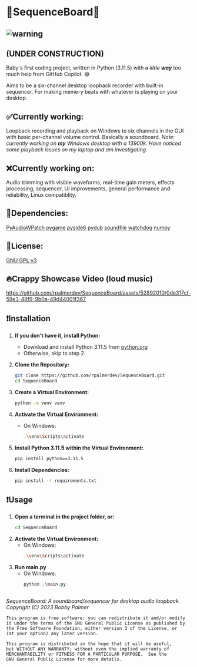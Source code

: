 # 🎵SequenceBoard🎵

##  ![warning](https://github.com/rpalmerdev/SequenceBoard/assets/52892010/45d45d54-2f2e-4262-bd82-98765dda9627) 
## **(UNDER CONSTRUCTION)** 


Baby's first coding project, written in Python (3.11.5) with ~~*a little*~~ ***way*** too much help from GitHub Copilot. 😅

Aims to be a six-channel desktop loopback recorder with built-in sequencer. For making meme-y beats with whatever is playing on your desktop.

## **✅Currently working:** 
Loopback recording and playback on Windows to six channels in the GUI with basic per-channel volume control. Basically a soundboard.
*Note: currently working on **my** Windows desktop with a 13900k. Have noticed some playback issues on my laptop and am investigating.*

## **❌Currently working on:** 
Audio trimming with visible waveforms, real-time gain meters, effects processing, sequencer, UI improvements, general performance and reliability, Linux compatiblity.

## **🩼Dependencies:**
[PyAudioWPatch](https://github.com/s0d3s/PyAudioWPatch/)
[pygame](https://github.com/pygame/pygame)
[pyside6](https://pypi.org/project/PySide6/)
[pydub](https://github.com/jiaaro/pydub)
[soundfile](https://pypi.org/project/soundfile/)
[watchdog](https://pypi.org/project/watchdog/)
[numpy](https://github.com/numpy/numpy)

## **💸License:** 
[GNU GPL v3](https://github.com/rpalmerdev/SequenceBoard/blob/main/LICENSE)

## 🔥Crappy Showcase Video (loud music)

https://github.com/rpalmerdev/SequenceBoard/assets/52892010/0de317cf-59e3-48f9-9b0a-49d44001f367

## ❗Installation

1. **If you don't have it, install Python:**
   - Download and install Python 3.11.5 from [python.org](https://www.python.org/downloads/release/python-3115)
   - Otherwise, skip to step 2.

2. **Clone the Repository:**
   ```bash
   git clone https://github.com/rpalmerdev/SequenceBoard.git
   cd SequenceBoard

3. **Create a Virtual Environment:**
    ```bash
    python -m venv venv
    ```

4. **Activate the Virtual Environment:**
    - On Windows:
      ```bash
      .\venv\Scripts\activate
      ```

5. **Install Python 3.11.5 within the Virtual Environment:**
    ```bash
    pip install python==3.11.5
    ```

6. **Install Dependencies:**
    ```bash
    pip install -r requirements.txt 
    ```
## ❗Usage

1. **Open a terminal in the project folder, or:**
   ```bash
   cd SequenceBoard
   ```
2. **Activate the Virtual Environment:**
    - On Windows:
      ```bash
      .\venv\Scripts\activate
      ```
3. **Run main.py**
   - On Windows:
       ```bash
       python .\main.py
       ```

##
*SequenceBoard: A soundboard/sequencer for desktop audio loopback. 
    Copyright (C) 2023  Bobby Palmer*

    This program is free software: you can redistribute it and/or modify
    it under the terms of the GNU General Public License as published by
    the Free Software Foundation, either version 3 of the License, or
    (at your option) any later version.

    This program is distributed in the hope that it will be useful,
    but WITHOUT ANY WARRANTY; without even the implied warranty of
    MERCHANTABILITY or FITNESS FOR A PARTICULAR PURPOSE.  See the
    GNU General Public License for more details.

